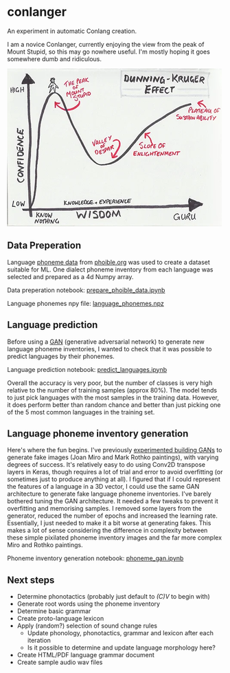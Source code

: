 # conlanger

An experiment in automatic Conlang creation. 

I am a novice Conlanger, currently enjoying the view from the peak of Mount Stupid, so this may go nowhere useful. I'm mostly hoping it goes somewhere dumb and ridiculous.

![Peak of Mount Stupid](./docs/dunning-kruger.png)

## Data Preperation

Language [phoneme data](https://raw.githubusercontent.com/phoible/dev/v2.0/data/phoible.csv) from [phoible.org](https://phoible.org/) was used to create a dataset suitable for ML. One dialect phoneme inventory from each language was selected and prepared as a 4d Numpy array.

Data preperation notebook: [prepare_phoible_data.ipynb](./notebooks/prepare_phoible_data.ipynb)

Language phonemes npy file: [language_phonemes.npz](./notebooks/data/language_phonemes.npz)

## Language prediction

Before using a [GAN](https://en.wikipedia.org/wiki/Generative_adversarial_network) (generative adversarial network) to generate new language phoneme inventories, I wanted to check that it was possible to predict languages by their phonemes.

Language prediction notebook: [predict_languages.ipynb](./notebooks/predict_languages.ipynb)

Overall the accuracy is very poor, but the number of classes is very high relative to the number of training samples (approx 80%). The model tends to just pick languages with the most samples in the training data. However, it does perform better than random chance and better than just picking one of the 5 most common languages in the training set.

## Language phoneme inventory generation

Here's where the fun begins. I've previously [experimented building GANs](https://github.com/Pappa/MiroBot) to generate fake images (Joan Miro and Mark Rothko paintings), with varying degrees of success. It's relatively easy to do using Conv2D transpose layers in Keras, though requires a lot of trial and error to avoid overfitting (or sometimes just to produce anything at all). I figured that if I could represent the features of a language in a 3D vector, I could use the same GAN architecture to generate fake language phoneme inventories. I've barely bothered tuning the GAN architecture. It needed a few tweaks to prevent it overfitting and  memorising samples. I removed some layers from the generator, reduced the number of epochs and increased the learning rate. Essentially, I just needed to make it a bit worse at generating fakes. This makes a lot of sense considering the difference in complexity between these simple pixilated phoneme inventory images and the far more complex Miro and Rothko paintings.

Phoneme inventory generation notebook: [phoneme_gan.ipynb](./notebooks/phoneme_gan.ipynb)

## Next steps

- Determine phonotactics (probably just default to _(C)V_ to begin with)
- Generate root words using the phoneme inventory
- Determine basic grammar
- Create proto-language lexicon
- Apply (random?) selection of sound change rules
   - Update phonology, phonotactics, grammar and lexicon after each iteration
   - Is it possible to determine and update language morphology here?
- Create HTML/PDF language grammar document
- Create sample audio wav files